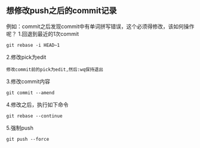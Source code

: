 ## 想修改push之后的commit记录
例如：commit之后发现commit中有单词拼写错误，这个必须得修改，该如何操作呢？
1.回退到最近的1次commit
```
git rebase -i HEAD~1
```
2.修改pick为edit
```
修改commit前的pick为edit,然后:wq保持退出
```
3.修改commit内容
```
git commit --amend
```
4.修改之后，执行如下命令
```
git rebase --continue
```
5.强制push
```
git push --force
```
